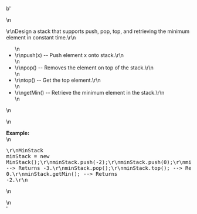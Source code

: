 b'<div class="question-description">\n<p><p>\r\nDesign a stack that supports push, pop, top, and retrieving the minimum element in constant time.\r\n<ul>\n<li>\r\npush(x) -- Push element x onto stack.\r\n</li>\n<li>\r\npop() -- Removes the element on top of the stack.\r\n</li>\n<li>\r\ntop() -- Get the top element.\r\n</li>\n<li>\r\ngetMin() -- Retrieve the minimum element in the stack.\r\n</li>\n</ul>\n</p>\n<p><b>Example:</b><br/>\n<pre>\r\nMinStack minStack = new MinStack();\r\nminStack.push(-2);\r\nminStack.push(0);\r\nminStack.push(-3);\r\nminStack.getMin();   --&gt; Returns -3.\r\nminStack.pop();\r\nminStack.top();      --&gt; Returns 0.\r\nminStack.getMin();   --&gt; Returns -2.\r\n</pre>\n</p></p>\n</div>'